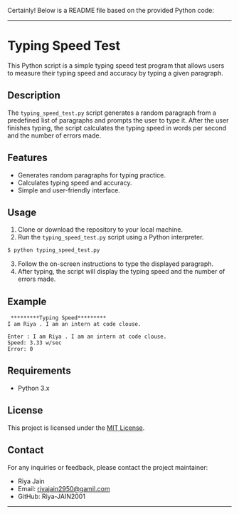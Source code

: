 Certainly! Below is a README file based on the provided Python code:

---

# Typing Speed Test

This Python script is a simple typing speed test program that allows users to measure their typing speed and accuracy by typing a given paragraph.

## Description

The `typing_speed_test.py` script generates a random paragraph from a predefined list of paragraphs and prompts the user to type it. After the user finishes typing, the script calculates the typing speed in words per second and the number of errors made.

## Features

- Generates random paragraphs for typing practice.
- Calculates typing speed and accuracy.
- Simple and user-friendly interface.

## Usage

1. Clone or download the repository to your local machine.
2. Run the `typing_speed_test.py` script using a Python interpreter.

```bash
$ python typing_speed_test.py
```

3. Follow the on-screen instructions to type the displayed paragraph.
4. After typing, the script will display the typing speed and the number of errors made.

## Example

```
 *********Typing Speed********* 
I am Riya . I am an intern at code clouse.

Enter : I am Riya . I am an intern at code clouse.
Speed: 3.33 w/sec
Error: 0
```

## Requirements

- Python 3.x

## License

This project is licensed under the [MIT License](LICENSE).

## Contact

For any inquiries or feedback, please contact the project maintainer:

- Riya Jain
- Email: riyajain2950@gamil.com
- GitHub: Riya-JAIN2001

---

